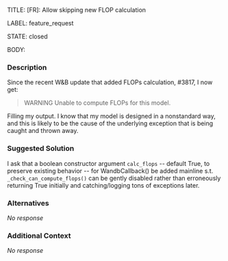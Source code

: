 TITLE:
[FR]: Allow skipping new FLOP calculation

LABEL:
feature_request

STATE:
closed

BODY:
### Description

Since the recent W&B update that added FLOPs calculation, #3817, I now get: 

> WARNING Unable to compute FLOPs for this model.

Filling my output. I know that my model is designed in a nonstandard way, and this is likely to be the cause of the underlying exception that is being caught and thrown away.

### Suggested Solution

I ask that a boolean constructor argument `calc_flops` -- default True, to preserve existing behavior -- for WandbCallback() be added mainline s.t. `_check_can_compute_flops()` can be gently disabled rather than erroneously returning True initially and catching/logging tons of exceptions later.

### Alternatives

_No response_

### Additional Context

_No response_

